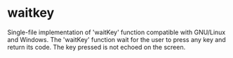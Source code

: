 # waitkey

Single-file implementation of 'waitKey' function compatible with GNU/Linux and Windows. The 'waitKey' function wait for the user to press any key and return its code. The key pressed is not echoed on the screen.
